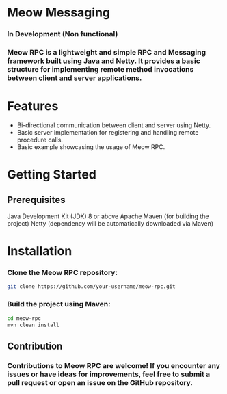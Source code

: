 # Meow Messaging
### In Development (Non functional)
### Meow RPC is a lightweight and simple RPC and Messaging framework built using Java and Netty. It provides a basic structure for implementing remote method invocations between client and server applications.

# Features
* Bi-directional communication between client and server using Netty.
* Basic server implementation for registering and handling remote procedure calls.
* Basic example showcasing the usage of Meow RPC.

# Getting Started
## Prerequisites
Java Development Kit (JDK) 8 or above
Apache Maven (for building the project)
Netty (dependency will be automatically downloaded via Maven)

# Installation
### Clone the Meow RPC repository:
```bash
git clone https://github.com/your-username/meow-rpc.git
```
### Build the project using Maven:
```bash 
cd meow-rpc
mvn clean install
```

## Contribution
### Contributions to Meow RPC are welcome! If you encounter any issues or have ideas for improvements, feel free to submit a pull request or open an issue on the GitHub repository.
